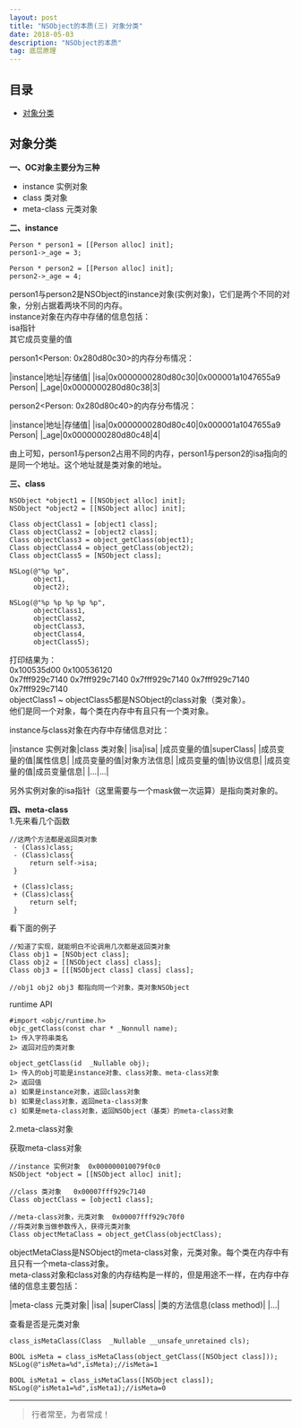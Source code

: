 ```yaml
---
layout: post
title: "NSObject的本质(三) 对象分类"
date: 2018-05-03
description: "NSObject的本质"
tag: 底层原理
---
```





## 目录


* [对象分类](#content1)



<!-- ************************************************ -->
## <a id="content2"></a>对象分类
**一、OC对象主要分为三种**    
- instance    实例对象
- class       类对象
- meta-class  元类对象

**二、instance**   
```objc
Person * person1 = [[Person alloc] init];
person1->_age = 3;

Person * person2 = [[Person alloc] init];
person2->_age = 4;
```

person1与person2是NSObject的instance对象(实例对象)，它们是两个不同的对象，分别占据着两块不同的内存。      
instance对象在内存中存储的信息包括：       
isa指针   
其它成员变量的值   

person1<Person: 0x280d80c30>的内存分布情况：    

|instance|地址|存储值|
|isa|0x0000000280d80c30|0x000001a1047655a9 Person|
|_age|0x0000000280d80c38|3|

person2<Person: 0x280d80c40>的内存分布情况：    

|instance|地址|存储值|
|isa|0x0000000280d80c40|0x000001a1047655a9 Person|
|_age|0x0000000280d80c48|4|

由上可知，person1与person2占用不同的内存，person1与person2的isa指向的是同一个地址。这个地址就是类对象的地址。

**三、class**    
```objc
NSObject *object1 = [[NSObject alloc] init];
NSObject *object2 = [[NSObject alloc] init];

Class objectClass1 = [object1 class];
Class objectClass2 = [object2 class];
Class objectClass3 = object_getClass(object1);
Class objectClass4 = object_getClass(object2);
Class objectClass5 = [NSObject class];

NSLog(@"%p %p",
      object1,
      object2);

NSLog(@"%p %p %p %p %p",
      objectClass1,
      objectClass2,
      objectClass3,
      objectClass4,
      objectClass5);
```
打印结果为：     
0x100535d00 0x100536120      
0x7fff929c7140 0x7fff929c7140 0x7fff929c7140 0x7fff929c7140 0x7fff929c7140     
objectClass1 ~ objectClass5都是NSObject的class对象（类对象）。    
他们是同一个对象，每个类在内存中有且只有一个类对象。   

instance与class对象在内存中存储信息对比：

|instance 实例对象|class 类对象|
|isa|isa|
|成员变量的值|superClass|
|成员变量的值|属性信息|
|成员变量的值|对象方法信息|
|成员变量的值|协议信息|
|成员变量的值|成员变量信息|
|...|...|

另外实例对象的isa指针（这里需要与一个mask做一次运算）是指向类对象的。   


**四、meta-class**    
1.先来看几个函数
```
//这两个方法都是返回类对象
 - (Class)class;
 - (Class)class{
     return self->isa;
 }
 
 + (Class)class;
 + (Class)class{
     return self;
 }
```

看下面的例子
```objc
//知道了实现，就能明白不论调用几次都是返回类对象
Class obj1 = [NSObject class];
Class obj2 = [[NSObject class] class];
Class obj3 = [[[NSObject class] class] class];

//obj1 obj2 obj3 都指向同一个对象，类对象NSObject
```

runtime API
```
#import <objc/runtime.h>
objc_getClass(const char * _Nonnull name);
1> 传入字符串类名
2> 返回对应的类对象

object_getClass(id  _Nullable obj);
1> 传入的obj可能是instance对象、class对象、meta-class对象
2> 返回值
a) 如果是instance对象，返回class对象
b) 如果是class对象，返回meta-class对象
c) 如果是meta-class对象，返回NSObject（基类）的meta-class对象
```

2.meta-class对象

获取meta-class对象
```objc
//instance 实例对象  0x000000010079f0c0
NSObject *object = [[NSObject alloc] init];

//class 类对象   0x00007fff929c7140
Class objectClass = [object1 class];

//meta-class对象，元类对象  0x00007fff929c70f0
//将类对象当做参数传入，获得元类对象
Class objectMetaClass = object_getClass(objectClass);
```
objectMetaClass是NSObject的meta-class对象，元类对象。每个类在内存中有且只有一个meta-class对象。       
meta-class对象和class对象的内存结构是一样的，但是用途不一样，在内存中存储的信息主要包括：

|meta-class 元类对象|
|isa|
|superClass|
|类的方法信息(class method)|
|...|

查看是否是元类对象
```objc
class_isMetaClass(Class  _Nullable __unsafe_unretained cls);
```

```objc
BOOL isMeta = class_isMetaClass(object_getClass([NSObject class]));
NSLog(@"isMeta=%d",isMeta);//isMeta=1

BOOL isMeta1 = class_isMetaClass([NSObject class]);
NSLog(@"isMeta1=%d",isMeta1);//isMeta=0
```




----------
>  行者常至，为者常成！



